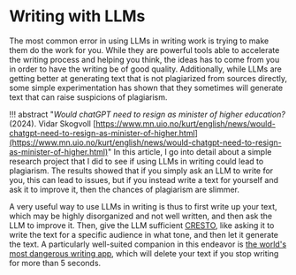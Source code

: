 # Writing with LLMs

The most common error in using LLMs in writing work is trying to make them do the work for you.
While they are powerful tools able to accelerate the writing process and helping you think, the ideas has to come from you in order to have the writing be of good quality.
Additionally, while LLMs are getting better at generating text that is not plagiarized from sources directly, some simple experimentation has shown that they sometimes will generate text that can raise suspicions of plagiarism.

!!! abstract "_Would chatGPT need to resign as minister of higher education?_ (2024). Vidar Skogvoll [https://www.mn.uio.no/kurt/english/news/would-chatgpt-need-to-resign-as-minister-of-higher.html](https://www.mn.uio.no/kurt/english/news/would-chatgpt-need-to-resign-as-minister-of-higher.html)"
    In this article, I go into detail about a simple research project that I did to see if using LLMs in writing could lead to plagiarism. The results showed that if you simply ask an LLM to write for you, this can lead to issues, but if you instead write a text for yourself and ask it to improve it, then the chances of plagiarism are slimmer. 

A very useful way to use LLMs in writing is thus to first write up your text, which may be highly disorganized and not well written, and then ask the LLM to improve it.
Then, give the LLM sufficient [CRESTO](/prompt_engineering/), like asking it to write the text for a specific audience in what tone, and then let it generate the text.
A particularly well-suited companion in this endeavor is [the world's most dangerous writing app](/resources/), which will delete your text if you stop writing for more than 5 seconds.

